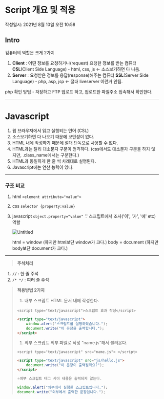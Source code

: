 # Script 개요 및 적용
작성일시: 2021년 8월 10일 오전 10:58

## Intro

컴퓨터의 역할은 크게 2가지

1. **Client**
: 어떤 정보를 요청하거나(request) 요청한 정보를 받는 컴퓨터
  **CSL**(Client Side Language) - html, css, js     ← 소스보기하면 다 나옴.
2. **Server**
: 요청받은 정보를 응답(response)해주는 컴퓨터
  **SSL**(Server Side Language) - php, asp, jsp   ← 절대 liveserver 이런거 안됨.

  php 확인 방법 - 저장하고 FTP 업로드 하고,
                             업로드한 파일주소 접속해서 확인한다.

---

# Javascript

1. 웹 브라우저에서 읽고 실행되는 언어 (CSL)
2. 소스보기하면 다 나오기 때문에 보안성이 없다.
3. HTML 내에 작성하기 때문에 절대 단독으로 사용할 수 없다.
4. HTML과는 달리 대소문자 구분이 엄격하다.
(css에서도 대소문자 구분을 하지 않지만, .class_name에서는 구분한다.)
5. HTML과 동일하게 한 줄 씩 차례대로 실행된다.
6. Javascript에는 연산 능력이 있다.

---

### 구조 비교

1. html
`<element attribute="value">`
2. css
`selector {property:value}`
3. javascript
`object.property="value"`
'.'  스크립트에서 조사('이', '가', '에' etc) 역할


    ![Untitled](https://s3.us-west-2.amazonaws.com/secure.notion-static.com/0537c00e-8317-4479-b8e0-411387937a53/Untitled.png?X-Amz-Algorithm=AWS4-HMAC-SHA256&X-Amz-Content-Sha256=UNSIGNED-PAYLOAD&X-Amz-Credential=AKIAT73L2G45EIPT3X45%2F20211220%2Fus-west-2%2Fs3%2Faws4_request&X-Amz-Date=20211220T072824Z&X-Amz-Expires=86400&X-Amz-Signature=9b8c81fc04d3dcfe6bc8b7c3cd32cf4727b7eb4cb16d247a7c83d626a960c6f4&X-Amz-SignedHeaders=host&response-content-disposition=filename%20%3D%22Untitled.png%22&x-id=GetObject)

    html = window (하지만 html보단 window가 크다.)
    body = document (하지만 body보단 document가 크다.)


---

> **주석처리**
1. `//` : 한 줄 주석
2. `/* */` : 여러 줄 주석
>

> **적용방법 2가지**
>
> 1. 내부 스크립트
> HTML 문서 내에 작성한다.
>
> `<script type="text/javascript">스크립트 효과 작성</script>`
>
> ```html
> <script type="text/javascript">
>     window.alert("스크립트를 실행하였습니다.");
>     document.write("이 문장을 출력합니다.");
> </script>
> ```
>
> 1. 외부 스크립트
> 외부 파일로 작성 "name.js"해서 불러온다.
>
> `<script type="text/javascript" src="name.js"> </script>`
>
> ```html
> <script type="text/javascript" src="js/hello.js">
>     document.write("이 문장이 출력될까요?");
> </script>
>
> ⭐외부 스크립트 태그 사이 내용은 출력되지 않는다.
> ```
>
> ```jsx
> window.alert("외부에서 실행한 스크립트입니다.");
> document.write("외부에서 출력한 문장입니다.");
> ```
>